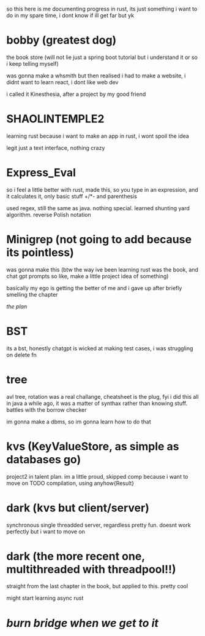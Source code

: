 

 so this here is me documenting progress in rust, its just something i want to do in my spare time, i dont know if ill get far but yk
 

# bobby (greatest dog)
the book store (will not lie just a spring boot tutorial but i understand it or so i keep telling myself)

was gonna make a whsmith but then realised i had to make a website, i didnt want to learn react, i dont like web dev

i called it Kinesthesia, after a project by my good friend

# SHAOLINTEMPLE2

learning rust because i want to make an app in rust, i wont spoil the idea

legit just a text interface, nothing crazy

# Express_Eval

so i feel a little better with rust, made this, so you type in an expression, and it calculates it, only basic stuff +/*- and parenthesis

used regex, still the same as java. nothing special. learned shunting yard algorithm. reverse Polish notation 

# Minigrep (not going to add because its pointless)

was gonna make this (btw the way ive been learning rust was the book, and chat gpt prompts so like, make a little project idea of something)

basically my ego is getting the better of me and i gave up after briefly smelling the chapter

*the plan*
# BST

its a bst, honestly chatgpt is wicked at making test cases, i was struggling on delete fn 


# tree

avl tree, rotation was a real challange, cheatsheet is the plug, fyi i did this all in java a while ago, it was a matter of synthax rather than knowing stuff. battles with the borrow checker

im gonna make a dbms, so im gonna learn how to do that

# kvs (KeyValueStore, as simple as databases go)

project2 in talent plan. im a little proud, skipped comp because i want to move on TODO compilation, using anyhow{Result}

# dark (kvs but client/server)

synchronous single threadded server, regardless pretty fun. doesnt work perfectly but i want to move on

# dark (the more recent one, multithreaded with threadpool!!)

straight from the last chapter in the book, but applied to this. pretty cool

might start learning async rust

# *burn bridge when we get to it*



